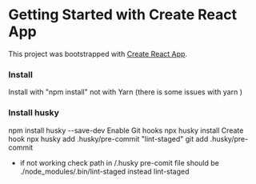 # Getting Started with Create React App
This project was bootstrapped with [Create React App](https://github.com/facebook/create-react-app).

### Install

Install with "npm install" not with Yarn (there is some issues with yarn )

### Install husky
npm install husky --save-dev
Enable Git hooks
npx husky install
Create hook
npx husky add .husky/pre-commit "lint-staged"
git add .husky/pre-commit

* if not working check path in /.husky pre-comit file should be ./node_modules/.bin/lint-staged instead lint-staged 